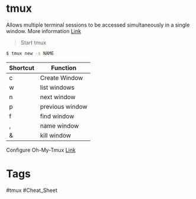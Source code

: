 # tmux
Allows multiple terminal sessions to be accessed simultaneously in a single window.
More information [Link](https://www.shortcutfoo.com/app/dojos/tmux/cheatsheet)

> Start tmux
```bash
$ tmux new -s NAME
```

| Shortcut | Function |
| --- | --- |
| c | Create Window |
| w | list windows|
|n  |next window|
|p | previous window|
|f | find window|
|,  |name window|
|& | kill window|


Configure Oh-My-Tmux [Link](https://youtu.be/cPWEX2446B4)

# Tags
#tmux #Cheat_Sheet 